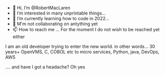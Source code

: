 - 👋 Hi, I’m @RobertMacLaren
- 👀 I’m interested in many unprintable things...
- 🌱 I’m currently learning how to code in 2022...
- 💞 M'm not collaborating on antything yet
- 📫 How to reach me ... For the moment I do not wish to be reached yet either

<!---
RobertMacLaren/RobertMacLaren is a ✨ special ✨ repository because its `README.md` (this file) appears on your GitHub profile.
You can click the Preview link to take a look at your changes.
--->


I am an old developer trying to enter the new world.
in other words...
30 years+
OpenVMS, C, COBOL etc
to
micro services, Python, java, DevOps, AWS

.... and have I got a headache? Oh yes
